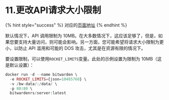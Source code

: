 # 11.更改API请求大小限制

{% hint style="success" %}
对应的[页面地址](https://github.com/dani-garcia/bitwarden_rs/wiki/Changing-the-API-request-size-limit)
{% endhint %}

默认情况下，API 调用限制为 10MB。在大多数情况下，这应该足够了，但是，如果您要支持大量访问，则可能会影响。另一方面，您可能希望将请求大小限制为更小，以防止 API 滥用和可能的 DOS 攻击，尤其是在资源有限的情况下。

要设置限制，可以使用`ROCKET_LIMITS`变量。此处的示例设置为限制为 10MB（这是默认设置）：

```php
docker run -d --name bitwarden \
  -e ROCKET_LIMITS={json=10485760} \
  -v /bw-data/:/data/ \
  -p 80:80 \
  bitwardenrs/server:latest
```

